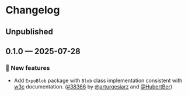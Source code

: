 # Changelog

## Unpublished

## 0.1.0 — 2025-07-28

### 🎉 New features

- Add `ExpoBlob` package with `Blob` class implementation consistent with [w3c](https://w3c.github.io/FileAPI/#dfn-Blob) documentation. ([#38366](https://github.com/expo/expo/pull/38366) by [@arturgesiarz](https://github.com/arturgesiarz) and [@HubertBer](https://github.com/HubertBer))
